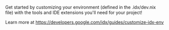 Get started by customizing your environment (defined in the .idx/dev.nix file)
with the tools and IDE extensions you'll need for your project!

Learn more at https://developers.google.com/idx/guides/customize-idx-env
